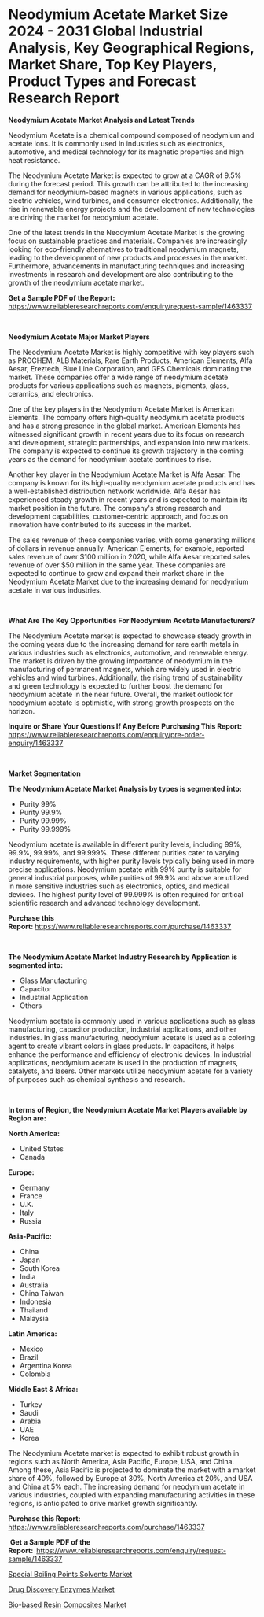 <p><h1>Neodymium Acetate Market Size 2024 - 2031 Global Industrial Analysis, Key Geographical Regions, Market Share, Top Key Players, Product Types and Forecast Research Report</h1></p><p><strong>Neodymium Acetate Market Analysis and Latest Trends</strong></p>
<p><p>Neodymium Acetate is a chemical compound composed of neodymium and acetate ions. It is commonly used in industries such as electronics, automotive, and medical technology for its magnetic properties and high heat resistance. </p><p>The Neodymium Acetate Market is expected to grow at a CAGR of 9.5% during the forecast period. This growth can be attributed to the increasing demand for neodymium-based magnets in various applications, such as electric vehicles, wind turbines, and consumer electronics. Additionally, the rise in renewable energy projects and the development of new technologies are driving the market for neodymium acetate.</p><p>One of the latest trends in the Neodymium Acetate Market is the growing focus on sustainable practices and materials. Companies are increasingly looking for eco-friendly alternatives to traditional neodymium magnets, leading to the development of new products and processes in the market. Furthermore, advancements in manufacturing techniques and increasing investments in research and development are also contributing to the growth of the neodymium acetate market.</p></p>
<p><strong>Get a Sample PDF of the Report:&nbsp;</strong> <a href="https://www.reliableresearchreports.com/enquiry/request-sample/1463337">https://www.reliableresearchreports.com/enquiry/request-sample/1463337</a></p>
<p>&nbsp;</p>
<p><strong>Neodymium Acetate Major Market Players</strong></p>
<p><p>The Neodymium Acetate Market is highly competitive with key players such as PROCHEM, ALB Materials, Rare Earth Products, American Elements, Alfa Aesar, Ereztech, Blue Line Corporation, and GFS Chemicals dominating the market. These companies offer a wide range of neodymium acetate products for various applications such as magnets, pigments, glass, ceramics, and electronics.</p><p>One of the key players in the Neodymium Acetate Market is American Elements. The company offers high-quality neodymium acetate products and has a strong presence in the global market. American Elements has witnessed significant growth in recent years due to its focus on research and development, strategic partnerships, and expansion into new markets. The company is expected to continue its growth trajectory in the coming years as the demand for neodymium acetate continues to rise.</p><p>Another key player in the Neodymium Acetate Market is Alfa Aesar. The company is known for its high-quality neodymium acetate products and has a well-established distribution network worldwide. Alfa Aesar has experienced steady growth in recent years and is expected to maintain its market position in the future. The company's strong research and development capabilities, customer-centric approach, and focus on innovation have contributed to its success in the market.</p><p>The sales revenue of these companies varies, with some generating millions of dollars in revenue annually. American Elements, for example, reported sales revenue of over $100 million in 2020, while Alfa Aesar reported sales revenue of over $50 million in the same year. These companies are expected to continue to grow and expand their market share in the Neodymium Acetate Market due to the increasing demand for neodymium acetate in various industries.</p></p>
<p>&nbsp;</p>
<p><strong>What Are The Key Opportunities For Neodymium Acetate Manufacturers?</strong></p>
<p><p>The Neodymium Acetate market is expected to showcase steady growth in the coming years due to the increasing demand for rare earth metals in various industries such as electronics, automotive, and renewable energy. The market is driven by the growing importance of neodymium in the manufacturing of permanent magnets, which are widely used in electric vehicles and wind turbines. Additionally, the rising trend of sustainability and green technology is expected to further boost the demand for neodymium acetate in the near future. Overall, the market outlook for neodymium acetate is optimistic, with strong growth prospects on the horizon.</p></p>
<p><strong>Inquire or Share Your Questions If Any Before Purchasing This Report:</strong> <a href="https://www.reliableresearchreports.com/enquiry/pre-order-enquiry/1463337">https://www.reliableresearchreports.com/enquiry/pre-order-enquiry/1463337</a></p>
<p>&nbsp;</p>
<p><strong>Market Segmentation</strong></p>
<p><strong>The Neodymium Acetate Market Analysis by types is segmented into:</strong></p>
<p><ul><li>Purity 99%</li><li>Purity 99.9%</li><li>Purity 99.99%</li><li>Purity 99.999%</li></ul></p>
<p><p>Neodymium acetate is available in different purity levels, including 99%, 99.9%, 99.99%, and 99.999%. These different purities cater to varying industry requirements, with higher purity levels typically being used in more precise applications. Neodymium acetate with 99% purity is suitable for general industrial purposes, while purities of 99.9% and above are utilized in more sensitive industries such as electronics, optics, and medical devices. The highest purity level of 99.999% is often required for critical scientific research and advanced technology development.</p></p>
<p><strong>Purchase this Report:&nbsp;</strong><a href="https://www.reliableresearchreports.com/purchase/1463337">https://www.reliableresearchreports.com/purchase/1463337</a></p>
<p>&nbsp;</p>
<p><strong>The Neodymium Acetate Market Industry Research by Application is segmented into:</strong></p>
<p><ul><li>Glass Manufacturing</li><li>Capacitor</li><li>Industrial Application</li><li>Others</li></ul></p>
<p><p>Neodymium acetate is commonly used in various applications such as glass manufacturing, capacitor production, industrial applications, and other industries. In glass manufacturing, neodymium acetate is used as a coloring agent to create vibrant colors in glass products. In capacitors, it helps enhance the performance and efficiency of electronic devices. In industrial applications, neodymium acetate is used in the production of magnets, catalysts, and lasers. Other markets utilize neodymium acetate for a variety of purposes such as chemical synthesis and research.</p></p>
<p>&nbsp;</p>
<p><strong>In terms of Region, the Neodymium Acetate Market Players available by Region are:</strong></p>
<p>
    <p> <strong> North America: </strong>
        <ul>
            <li>United States</li>
            <li>Canada</li>
        </ul>
        </p> 
    <p> <strong> Europe: </strong>
        <ul>
            <li>Germany</li>
            <li>France</li>
            <li>U.K.</li>
            <li>Italy</li>
            <li>Russia</li>
        </ul>
        </p> 
    <p> <strong> Asia-Pacific: </strong>
        <ul>
            <li>China</li>
            <li>Japan</li>
            <li>South Korea</li>
            <li>India</li>
            <li>Australia</li>
            <li>China Taiwan</li>
            <li>Indonesia</li>
            <li>Thailand</li>
            <li>Malaysia</li>
        </ul>
        </p> 
    <p> <strong> Latin America: </strong>
        <ul>
            <li>Mexico</li>
            <li>Brazil</li>
            <li>Argentina Korea</li>
            <li>Colombia</li>
        </ul>
        </p> 
    <p> <strong> Middle East & Africa: </strong>
        <ul>
            <li>Turkey</li>
            <li>Saudi</li>
            <li>Arabia</li>
            <li>UAE</li>
            <li>Korea</li>
        </ul>
    </p>
    </p>
<p><p>The Neodymium Acetate market is expected to exhibit robust growth in regions such as North America, Asia Pacific, Europe, USA, and China. Among these, Asia Pacific is projected to dominate the market with a market share of 40%, followed by Europe at 30%, North America at 20%, and USA and China at 5% each. The increasing demand for neodymium acetate in various industries, coupled with expanding manufacturing activities in these regions, is anticipated to drive market growth significantly.</p></p>
<p><strong>Purchase this Report: </strong><a href="https://www.reliableresearchreports.com/purchase/1463337">https://www.reliableresearchreports.com/purchase/1463337</a></p>
<p>&nbsp;<strong>Get a Sample PDF of the Report:&nbsp;&nbsp;</strong><a href="https://www.reliableresearchreports.com/enquiry/request-sample/1463337">https://www.reliableresearchreports.com/enquiry/request-sample/1463337</a></p>
<p><strong></strong></p>
<p><p><a href="https://view.publitas.com/reportprime-1/special-boiling-points-solvents-market-size-2023-2030-global-industrial-analysis-key-geographical-regions-market-share-top-key-players-product-types-and-forecast-research-report/">Special Boiling Points Solvents Market</a></p><p><a href="https://view.publitas.com/reportprime-1/drug-discovery-enzymes-market-research-report-provides-critical-insights-that-can-help-shape-business-development-and-investment-strategies/">Drug Discovery Enzymes Market</a></p><p><a href="https://view.publitas.com/reportprime-1/bio-based-resin-composites-market-size-market-share-and-global-market-analysis-report-2023-2030/">Bio-based Resin Composites Market</a></p></p>